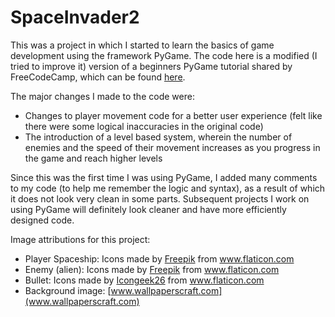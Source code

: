 # SpaceInvader2

This was a project in which I started to learn the basics of game development using the framework PyGame.
The code here is a modified (I tried to improve it) version of a beginners PyGame tutorial shared by FreeCodeCamp, which can be found [here](https://youtu.be/FfWpgLFMI7w). 

The major changes I made to the code were:
* Changes to player movement code for a better user experience (felt like there were some logical inaccuracies in the original code)
* The introduction of a level based system, wherein the number of enemies and the speed of their movement increases as you progress in the game and reach higher levels

Since this was the first time I was using PyGame, I added many comments to my code (to help me remember the logic and syntax), as a result of which it does not look very clean in some parts. Subsequent projects I work on using PyGame will definitely look cleaner and have more efficiently designed code.

Image attributions for this project:
* <div>Player Spaceship: Icons made by <a href="https://www.freepik.com" title="Freepik">Freepik</a> from <a href="https://www.flaticon.com/" title="Flaticon">www.flaticon.com</a></div>
* <div>Enemy (alien): Icons made by <a href="https://www.freepik.com" title="Freepik">Freepik</a> from <a href="https://www.flaticon.com/" title="Flaticon">www.flaticon.com</a></div>
* <div>Bullet: Icons made by <a href="https://www.flaticon.com/authors/icongeek26" title="Icongeek26">Icongeek26</a> from <a href="https://www.flaticon.com/" title="Flaticon">www.flaticon.com</a></div>
* Background image: [www.wallpaperscraft.com](www.wallpaperscraft.com)